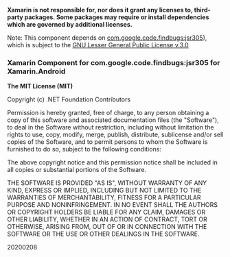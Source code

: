**Xamarin is not responsible for, nor does it grant any licenses to, third-party packages. 
Some packages may require or install dependencies which are governed by additional 
licenses.**

Note: This component depends on [com.google.code.findbugs:jsr305](https://mvnrepository.com/artifact/com.google.code.findbugs/jsr305)), 
which is subject to the [GNU Lesser General Public License v.3.0](https://www.gnu.org/licenses/lgpl-3.0.en.html)

### Xamarin Component for  com.google.code.findbugs:jsr305 for Xamarin.Android

**The MIT License (MIT)**

Copyright (c) .NET Foundation Contributors

Permission is hereby granted, free of charge, to any person obtaining a copy of this software 
and associated documentation files (the "Software"), to deal in the Software without restriction, 
including without limitation the rights to use, copy, modify, merge, publish, distribute, sublicense and/or sell copies of the Software, and to permit persons to whom the Software is furnished to do so,
 subject to the following conditions:

The above copyright notice and this permission notice shall be included in all copies or substantial 
portions of the Software.

THE SOFTWARE IS PROVIDED "AS IS", WITHOUT WARRANTY OF ANY KIND, EXPRESS OR IMPLIED, INCLUDING BUT 
NOT LIMITED TO THE WARRANTIES OF MERCHANTABILITY, FITNESS FOR A PARTICULAR PURPOSE AND 
NONINFRINGEMENT. IN NO EVENT SHALL THE AUTHORS OR COPYRIGHT HOLDERS BE LIABLE FOR ANY CLAIM, DAMAGES 
OR OTHER LIABILITY, WHETHER IN AN ACTION OF CONTRACT, TORT OR OTHERWISE, ARISING FROM, OUT OF OR IN 
CONNECTION WITH THE SOFTWARE OR THE USE OR OTHER DEALINGS IN THE SOFTWARE.

20200208

